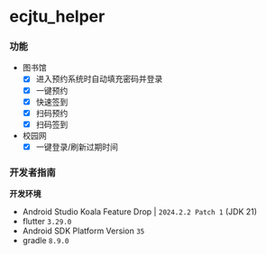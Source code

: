 # ecjtu_helper

### 功能

- 图书馆
  - [x] 进入预约系统时自动填充密码并登录
  - [x] 一键预约
  - [x] 快速签到
  - [x] 扫码预约
  - [x] 扫码签到
- 校园网
  - [x] 一键登录/刷新过期时间

### 开发者指南

**开发环境**

- Android Studio Koala Feature Drop | `2024.2.2 Patch 1` (JDK 21) 
- flutter `3.29.0`
- Android SDK Platform Version `35`
- gradle `8.9.0`
